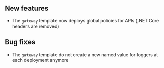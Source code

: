 [//]: # (Format this CHANGELOG.md with these titles:)
[//]: # (Breaking changes)
[//]: # (New features)
[//]: # (Bug fixes)
[//]: # (Minor changes)

## New features

- The `gateway` template now deploys global policies for APIs (.NET Core headers are removed)

## Bug fixes

- The `gateway` template do not create a new named value for loggers at each deployment anymore
